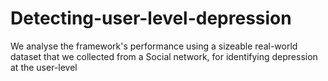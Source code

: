 # Detecting-user-level-depression
We analyse the framework's performance using a sizeable real-world dataset that we collected from a Social network, for identifying depression at the user-level 
